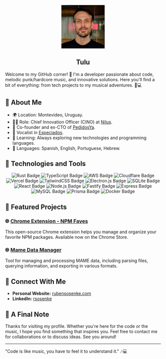 <div align="center">
  <img width="140" src="https://github.com/tulu/tulu/blob/main/me.jpeg"  alt="Ruben Sosenke"/>
  <h2 align="center">Tulu</h2>
</div>

Welcome to my GitHub corner! 🚀 I'm a developer passionate about code, melodic punk/hardcore music, and innovative solutions. Here you'll find a bit of everything: from tech projects to my musical adventures. 🎸💻

## 🎤 About Me

- 🌍 Location: Montevideo, Uruguay.
- 👨‍💻 Role: Chief Innovation Officer (CINO) at [Nilus](https://www.nilus.co/).
- 💼 Co-founder and ex-CTO of [PedidosYa](https://www.pedidosya.com/).
- 🎸 Vocalist in [Especiados](https://www.especiados.com/).
- 🌱 Learning: Always exploring new technologies and programming languages.
- 💬 Languages: Spanish, English, Portuguese, Hebrew.

## 🔧 Technologies and Tools

<div align="center">
  <img src="https://img.shields.io/badge/rust-%23000000.svg?style=for-the-badge&logo=rust&logoColor=white" alt="Rust Badge"/>
  <img src="https://img.shields.io/badge/TypeScript-007ACC?style=for-the-badge&logo=typescript&logoColor=white" alt="TypeScript Badge"/>
  <img src="https://img.shields.io/badge/AWS-%23FF9900.svg?style=for-the-badge&logo=amazon-aws&logoColor=white" alt="AWS Badge"/>
  <img src="https://img.shields.io/badge/Cloudflare-F38020?style=for-the-badge&logo=Cloudflare&logoColor=white" alt="Cloudflare Badge"/>
  <img src="https://img.shields.io/badge/vercel-%23000000.svg?style=for-the-badge&logo=vercel&logoColor=white" alt="Vercel Badge"/>
  <img src="https://img.shields.io/badge/tailwindcss-%2338B2AC.svg?style=for-the-badge&logo=tailwind-css&logoColor=white" alt="TailwindCSS Badge"/>
  <img src="https://img.shields.io/badge/Electron-191970?style=for-the-badge&logo=Electron&logoColor=white" alt="Electron.js Badge"/>
  <img src="https://img.shields.io/badge/sqlite-%2307405e.svg?style=for-the-badge&logo=sqlite&logoColor=white" alt="SQLite Badge"/>
  <img src="https://img.shields.io/badge/React-61DAFB?style=for-the-badge&logo=react&logoColor=black" alt="React Badge"/>
  <img src="https://img.shields.io/badge/Node.js-339933?style=for-the-badge&logo=nodedotjs&logoColor=white" alt="Node.js Badge"/>
  <img src="https://img.shields.io/badge/Fastify-000000?style=for-the-badge&logo=fastify&logoColor=white" alt="Fastify Badge"/>
  <img src="https://img.shields.io/badge/Express-000000?style=for-the-badge&logo=express&logoColor=white" alt="Express Badge"/>
  <img src="https://img.shields.io/badge/MySQL-4479A1?style=for-the-badge&logo=mysql&logoColor=white" alt="MySQL Badge"/>
  <img src="https://img.shields.io/badge/Prisma-2D3748?style=for-the-badge&logo=prisma&logoColor=white" alt="Prisma Badge"/>
  <img src="https://img.shields.io/badge/Docker-2496ED?style=for-the-badge&logo=docker&logoColor=white" alt="Docker Badge"/>
</div>

## 🚀 Featured Projects

### 🌐 [Chrome Extension - NPM Faves](https://github.com/tulu/chrome-extension-npm-faves)
This open-source Chrome extension helps you manage and organize your favorite NPM packages. Available now on the Chrome Store.

### 🌐 [Mame Data Manager](https://github.com/retro-arcade-games/mame-data-manager)
Tool for managing and processing MAME data, including parsing files, querying information, and exporting in various formats.

## 🤝 Connect With Me

- **Personal Website:** [rubensosenke.com](https://rubensosenke.com/)
- **LinkedIn:** [rsosenke](https://www.linkedin.com/in/rsosenke)

## 🎵 A Final Note

Thanks for visiting my profile. Whether you're here for the code or the music, I hope you find something that inspires you. Feel free to contact me for collaborations or to discuss ideas. See you around!

---

"Code is like music, you have to feel it to understand it." 🎶💻

